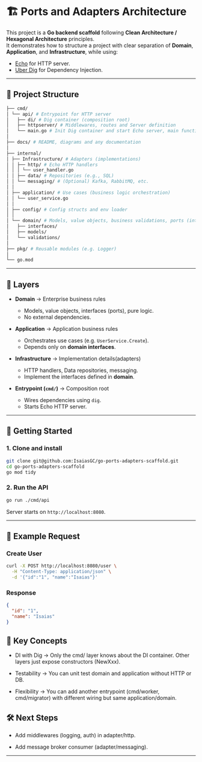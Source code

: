 # 🏗️ Ports and Adapters Architecture

This project is a **Go backend scaffold** following **Clean Architecture / Hexagonal Architecture** principles.  
It demonstrates how to structure a project with clear separation of **Domain**, **Application**, and **Infrastructure**, while using:

- [Echo](https://echo.labstack.com/) for HTTP server.  
- [Uber Dig](https://pkg.go.dev/go.uber.org/dig) for Dependency Injection.  

---

## 📂 Project Structure

```bash
├── cmd/
│ └── api/ # Entrypoint for HTTP server
│   ├── di/ # Dig container (composition root)
│   ├── httpserver/ # Middlewares, routes and Server definition
│   └── main.go # Init Dig container and start Echo server, main function
│
├── docs/ # README, diagrams and any documentation
│
├── internal/
│ ├── Infrastructure/ # Adapters (implementations)
│ │ ├── http/ # Echo HTTP handlers
│ │ │ └── user_handler.go
│ │ ├── data/ # Repositories (e.g., SQL)
│ │ └── messaging/ # (Optional) Kafka, RabbitMQ, etc.
│ │
│ ├── application/ # Use cases (business logic orchestration)
│ │ └── user_service.go
│ │
│ ├── config/ # Config structs and env loader 
│ │
│ └── domain/ # Models, value objects, business validations, ports (interfaces)
│   ├── interfaces/
│   ├── models/
│   └── validations/
│
├── pkg/ # Reusable modules (e.g. Logger)
│
└── go.mod
```

---

## 🧩 Layers

- **Domain** → Enterprise business rules  
  - Models, value objects, interfaces (ports), pure logic.  
  - No external dependencies.  

- **Application** → Application business rules  
  - Orchestrates use cases (e.g. `UserService.Create`).  
  - Depends only on **domain interfaces**.  

- **Infrastructure** → Implementation details(adapters)  
  - HTTP handlers, Data repositories, messaging.  
  - Implement the interfaces defined in **domain**.  

- **Entrypoint (`cmd/`)** → Composition root  
  - Wires dependencies using `dig`.  
  - Starts Echo HTTP server.  

---

## 🚀 Getting Started

### 1. Clone and install

```bash
git clone git@github.com:IsaiasGC/go-ports-adapters-scaffold.git
cd go-ports-adapters-scaffold
go mod tidy
```

### 2. Run the API

```bash
go run ./cmd/api
```

Server starts on `http://localhost:8080`.

---

## 📡 Example Request

### Create User

```bash
curl -X POST http://localhost:8080/user \
  -H "Content-Type: application/json" \
  -d '{"id":"1", "name":"Isaias"}'
```

### Response

```json
{
  "id": "1",
  "name": "Isaias"
}
```

## 🔑 Key Concepts

- DI with Dig → Only the cmd/ layer knows about the DI container. Other layers just expose constructors (NewXxx).

- Testability → You can unit test domain and application without HTTP or DB.

- Flexibility → You can add another entrypoint (cmd/worker, cmd/migrator) with different wiring but same application/domain.

## 🛠️ Next Steps

- Add middlewares (logging, auth) in adapter/http.

- Add message broker consumer (adapter/messaging).

---
